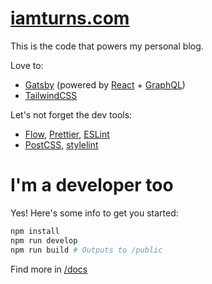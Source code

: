 # [iamturns.com](https://iamturns.com/)

This is the code that powers my personal blog.

Love to:

*   [Gatsby](https://www.gatsbyjs.org/) (powered by [React](https://reactjs.org/) + [GraphQL](http://graphql.org/))
*   [TailwindCSS](https://tailwindcss.com/)

Let's not forget the dev tools:

*   [Flow](https://flow.org/), [Prettier](https://prettier.io/), [ESLint](https://eslint.org/)
*   [PostCSS](http://postcss.org/), [stylelint](https://stylelint.io)

# I'm a developer too

Yes! Here's some info to get you started:

```bash
npm install
npm run develop
npm run build # Outputs to /public
```

Find more in [/docs](/docs)
